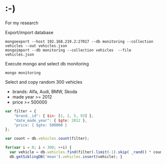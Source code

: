 # :-)

For my research

Export/import database

```
mongoexport --host 192.168.219.2:27017 --db monitoring --collection vehicles --out vehicles.json
mongoimport --db monitoring --collection vehicles  --file vehicles.json
```

Execute mongo and select db monitoring
```
mongo monitoring
```

Select and copy random 300 vehicles

- brands: Alfa, Audi, BMW, Skoda
- made year >= 2012
- price >= 500000

```javascript
var filter = {
    "brand._id": { $in: [1, 2, 5, 93] },
    "date_made_year": { $gte: 2012 },
    "price: { $gte: 500000 }
};

var count = db.vehicles.count(filter);

for(var i = 0; i < 300; ++i) {
  var vehicle = db.vehicles.find(filter).limit(-1).skip( _rand() * count).next();
  db.getSiblingDB('mean').vehicles.insert(vehicle); }
```
